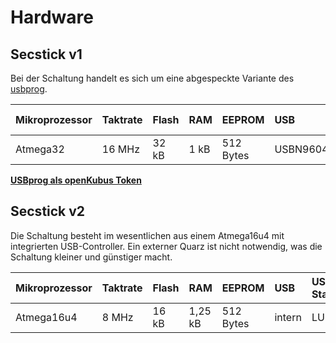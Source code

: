 # Hardware #

## Secstick v1 ##

Bei der Schaltung handelt es sich um eine abgespeckte Variante des [usbprog](http://usbn2mc.berlios.de/index.php?page_id=135).

| **Mikroprozessor** | Taktrate   | **Flash** | **RAM** | **EEPROM**  | **USB**    | **USB-Stack** |
|:-------------------|:-----------|:----------|:--------|:------------|:-----------|:--------------|
| Atmega32         | 16 MHz     | 32 kB   | 1 kB  | 512 Bytes | USBN9604 | usbn2mc     |

**[USBprog als openKubus Token](UsbprogToken.md)**


## Secstick v2 ##

Die Schaltung besteht im wesentlichen aus einem Atmega16u4 mit integrierten USB-Controller. Ein externer Quarz ist nicht notwendig, was die Schaltung kleiner und günstiger macht.

| **Mikroprozessor** | Taktrate   | **Flash** | **RAM**    | **EEPROM**  | **USB**    | **USB-Stack** |
|:-------------------|:-----------|:----------|:-----------|:------------|:-----------|:--------------|
| Atmega16u4       | 8 MHz      | 16 kB   | 1,25 kB  | 512 Bytes | intern   | LUFA        |